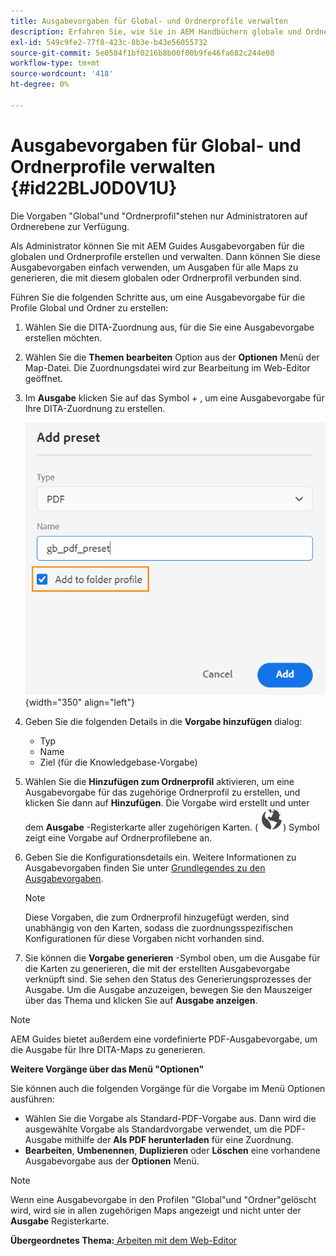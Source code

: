 ```yaml
---
title: Ausgabevorgaben für Global- und Ordnerprofile verwalten
description: Erfahren Sie, wie Sie in AEM Handbüchern globale und Ordnerprofil-Ausgabevorgaben erstellen, bearbeiten, umbenennen, duplizieren und löschen.
exl-id: 549c9fe2-77f8-423c-8b3e-b43e56055732
source-git-commit: 5e0584f1bf0216b8b00f00b9fe46fa682c244e08
workflow-type: tm+mt
source-wordcount: '418'
ht-degree: 0%

---
```


# Ausgabevorgaben für Global- und Ordnerprofile verwalten {#id22BLJ0D0V1U}

Die Vorgaben &quot;Global&quot;und &quot;Ordnerprofil&quot;stehen nur Administratoren auf Ordnerebene zur Verfügung.

Als Administrator können Sie mit AEM Guides Ausgabevorgaben für die globalen und Ordnerprofile erstellen und verwalten. Dann können Sie diese Ausgabevorgaben einfach verwenden, um Ausgaben für alle Maps zu generieren, die mit diesem globalen oder Ordnerprofil verbunden sind.

Führen Sie die folgenden Schritte aus, um eine Ausgabevorgabe für die Profile Global und Ordner zu erstellen:

1. Wählen Sie die DITA-Zuordnung aus, für die Sie eine Ausgabevorgabe erstellen möchten.
1. Wählen Sie die **Themen bearbeiten** Option aus der **Optionen** Menü der Map-Datei. Die Zuordnungsdatei wird zur Bearbeitung im Web-Editor geöffnet.
1. Im **Ausgabe** klicken Sie auf das Symbol + , um eine Ausgabevorgabe für Ihre DITA-Zuordnung zu erstellen.

   ![](images/add-global-output-preset.png){width="350" align="left"}

1. Geben Sie die folgenden Details in die **Vorgabe hinzufügen** dialog:
   - Typ
   - Name
   - Ziel \(für die Knowledgebase-Vorgabe\)
1. Wählen Sie die **Hinzufügen zum Ordnerprofil** aktivieren, um eine Ausgabevorgabe für das zugehörige Ordnerprofil zu erstellen, und klicken Sie dann auf **Hinzufügen**. Die Vorgabe wird erstellt und unter dem **Ausgabe** -Registerkarte aller zugehörigen Karten. \( ![](images/global-preset-icon.svg)\) Symbol zeigt eine Vorgabe auf Ordnerprofilebene an.
1. Geben Sie die Konfigurationsdetails ein. Weitere Informationen zu Ausgabevorgaben finden Sie unter [Grundlegendes zu den Ausgabevorgaben](./generate-output-understand-presets.md).

   >[!NOTE]
   >
   > Diese Vorgaben, die zum Ordnerprofil hinzugefügt werden, sind unabhängig von den Karten, sodass die zuordnungsspezifischen Konfigurationen für diese Vorgaben nicht vorhanden sind.

1. Sie können die **Vorgabe generieren** -Symbol oben, um die Ausgabe für die Karten zu generieren, die mit der erstellten Ausgabevorgabe verknüpft sind. Sie sehen den Status des Generierungsprozesses der Ausgabe. Um die Ausgabe anzuzeigen, bewegen Sie den Mauszeiger über das Thema und klicken Sie auf **Ausgabe anzeigen**.

>[!NOTE]
>
> AEM Guides bietet außerdem eine vordefinierte PDF-Ausgabevorgabe, um die Ausgabe für Ihre DITA-Maps zu generieren.

**Weitere Vorgänge über das Menü &quot;Optionen&quot;**

Sie können auch die folgenden Vorgänge für die Vorgabe im Menü Optionen ausführen:

- Wählen Sie die Vorgabe als Standard-PDF-Vorgabe aus. Dann wird die ausgewählte Vorgabe als Standardvorgabe verwendet, um die PDF-Ausgabe mithilfe der **Als PDF herunterladen** für eine Zuordnung.
- **Bearbeiten**, **Umbenennen**, **Duplizieren** oder **Löschen** eine vorhandene Ausgabevorgabe aus der **Optionen** Menü.

>[!NOTE]
>
> Wenn eine Ausgabevorgabe in den Profilen &quot;Global&quot;und &quot;Ordner&quot;gelöscht wird, wird sie in allen zugehörigen Maps angezeigt und nicht unter der **Ausgabe** Registerkarte.

**Übergeordnetes Thema:**[ Arbeiten mit dem Web-Editor](web-editor.md)
